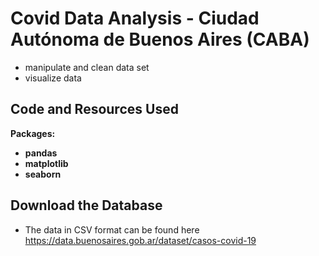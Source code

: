# Covid Data Analysis - Ciudad Autónoma de Buenos Aires (CABA)
* manipulate and clean data set
* visualize data

## Code and Resources Used
**Packages:** 
  - **pandas**
  - **matplotlib**
  - **seaborn**

## Download the Database
* The data in CSV format can be found here https://data.buenosaires.gob.ar/dataset/casos-covid-19
